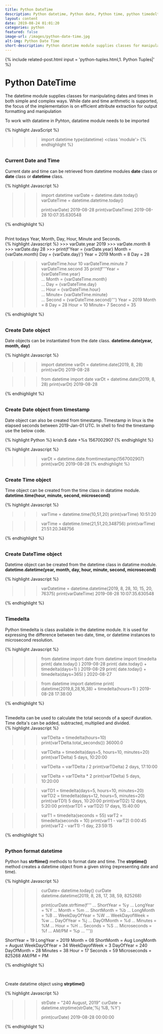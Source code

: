```yaml
---
title: Python DateTime
description: Python datetime, Python date, Python time, python timedelta, strptime, strftime, python date difference, python date add
layout: content
date: 2019-08-24 01:01:20
categories: python
featured: false
image-url: /images/python-date-time.jpg
alt-img: Python Date Time
short-description: Python datetime module supplies classes for manipulating dates and times in both simple and complex ways. While date and time arithmetic is supported, the focus of the implementation is on efficient attribute extraction for output formatting and manipulation
---
```


{%
include related-post.html
input = 'python-tuples.html,1. Python Tuples|'
%}

<h1 style="padding-top: 60px; margin-top: -40px;">Python DateTime</h1>

The datetime module supplies classes for manipulating dates and times in both simple and complex ways. While date and time arithmetic is supported, the focus of the implementation is on efficient attribute extraction for output formatting and manipulation

To work with datatime in Pyhton, datatime module needs to be imported

{% highlight JavaScript %}
>>> import datetime
>>> type(datetime)
<class 'module'>
{% endhighlight %}

<h3 style="padding-top: 60px; margin-top: -40px;"> Current Date and Time</h3>

Current date and time can be retrieved from datetime modules **date** class or **date** class or **datetime** class.

<div class="card">
<div class="card-body">
{% highlight Javascript %}

>>> import datetime
>>> varDate = datetime.date.today()
>>> varDateTime = datetime.datetime.today()
>>> 
>>> print(varDate)
2019-08-28
>>> print(varDateTime)
2019-08-28 10:07:35.630548

{% endhighlight %}
</div>
</div>
<br>
Print todays Year, Month, Day, Hour, Minute and Seconds.

<div class="card">
<div class="card-body">
{% highlight Javascript %}
>>> varDate.year
2019
>>> varDate.month
8
>>> varDate.day
28
>>> print(f'Year = {varDate.year} Month = {varDate.month} Day = {varDate.day}')
Year = 2019 Month = 8 Day = 28

>>> varDateTime.hour
10 
>>> varDateTime.minute
7
>>> varDateTime.second
35
>>> print(f'''Year = {varDateTime.year} \
... Month = {varDateTime.month} \
... Day = {varDateTime.day} \
... Hour = {varDateTime.hour} \
... Minute= {varDateTime.minute} \
... Second = {varDateTime.second}''')
Year = 2019 Month = 8 Day = 28 Hour = 10 Minute= 7 Second = 35

{% endhighlight %}
</div>
</div>

<h3 style="padding-top: 60px; margin-top: -40px;"> Create Date object </h3>

Date objects can be instantiated from the date class. **datetime.date(year, month, day)**

<div class="card">
<div class="card-body">
{% highlight Javascript %}

>>> import datetime
>>> varDt = datetime.date(2019, 8, 28)
>>> print(varDt)
2019-08-28

>>> from datetime import date
>>> varDt = datetime.date(2019, 8, 28)
>>> print(varDt)
2019-08-28

{% endhighlight %}
</div>
</div>

<h3 style="padding-top: 60px; margin-top: -40px;"> Create Date object from timestamp</h3>

Date object can also be created from timestamp. Timestamp in linux is the elapsed seconds between 2019-Jan-01 UTC. In shell to find the timestamp use the below code.

{% highlight Python %}
krish:$ date +%s
1567002907
{% endhighlight %}

<div class="card">
<div class="card-body">
{% highlight Javascript %}

>>> varDt = datetime.date.fromtimestamp(1567002907)
>>> print(varDt)
2019-08-28
{% endhighlight %}
</div>
</div>

<h3 style="padding-top: 60px; margin-top: -40px;"> Create Time object</h3>

Time object can be created from the time class in datatime module. **datetime.time(hour, minute, second, microsecond)**

<div class="card">
<div class="card-body">
{% highlight Javascript %}

>>> varTime = datetime.time(10,51,20)
>>> print(varTime)
10:51:20

>>> varTime = datetime.time(21,51,20,348756)
>>> print(varTime)
21:51:20.348756

{% endhighlight %}
</div>
</div>

<h3 style="padding-top: 60px; margin-top: -40px;"> Create DateTime object</h3>

Datetime object can be created from the datetime class in datatime module. **datetime.datetime(year, month, day, hour, minute, second, microsecond)**

<div class="card">
<div class="card-body">
{% highlight Javascript %}

>>> varDatetime = datetime.datetime(2019, 8, 28, 10, 15, 20, 76375)
>>> print(varDateTime)
2019-08-28 10:07:35.630548

{% endhighlight %}
</div>
</div>

<h3 style="padding-top: 60px; margin-top: -40px;"> Timedelta</h3>

Python timedelta is class available in the datetime module. It is used for expressing the difference between two date, time, or datetime instances to microsecond resolution.

<div class="card">
<div class="card-body">
{% highlight Javascript %}

>>> from datetime import date
>>> from datetime import timedelta
>>> print( date.today() )
2019-08-28
>>> print( date.today() + timedelta(days=1) )
2019-08-29
>>> print( date.today() + timedelta(days=365) )
2020-08-27

>>> from datetime import datetime
>>> print( datetime(2019,8,28,16,38) + timedelta(hours=1) )
2019-08-28 17:38:00

{% endhighlight %}
</div>
</div>
<br>
Timedelta can be used to calculate the total seconds of a specif duration. Time delta's can be added, subtracted, multiplied and divided.

<div class="card">
<div class="card-body">
{% highlight Javascript %}

>>> varTDelta = timedelta(hours=10)
>>> print(varTDelta.total_seconds())
36000.0

>>> varTDelta = timedelta(days=5, hours=10, minutes=20)
>>> print(varTDelta)
5 days, 10:20:00

>>> varTDelta = varTDelta / 2
>>> print(varTDelta)
2 days, 17:10:00

>>> varTDelta = varTDelta * 2
>>> print(varTDelta)
5 days, 10:20:00

>>> varTD1 = timedelta(days=5, hours=10, minutes=20)
>>> varTD2 = timedelta(days=12, hours=5, minutes=20)
>>> print(varTD1)
5 days, 10:20:00
>>> print(varTD2)
12 days, 5:20:00
>>> print(varTD1 + varTD2)
17 days, 15:40:00

>>> varT1 = timedelta(seconds = 55)
>>> varT2 = timedelta(seconds = 10)
>>> print(varT1 - varT2)
0:00:45
>>> print(varT2 - varT1)
-1 day, 23:59:15

{% endhighlight %}
</div>
</div>


<h3 style="padding-top: 60px; margin-top: -40px;"> Python format datetime </h3>

Python has **strftime()** methods to format date and time. The **strptime()** method creates a datetime object from a given string (representing date and time).

<div class="card">
<div class="card-body">
{% highlight Javascript %}

>>> curDate= datetime.today()
>>> curDate
datetime.datetime(2019, 8, 28, 17, 38, 59, 825268)
>>> 
>>> print(curDate.strftime(f'''
... ShortYear     = %y 
... LongYear      = %Y 
... Month         = %m
... ShortMonth    = %b
... LongMonth     = %B
... WeekDayOfYear = %W
... WeekDayofWeek = %w
... DayOfYear     = %j
... DayOfMonth    = %d
... Minutes       = %M
... Hour          = %H
... Seconds       = %S
... Microseconds  = %f
... AM/PM         = %p
... '''))

ShortYear     = 19 
LongYear      = 2019 
Month         = 08
ShortMonth    = Aug
LongMonth     = August
WeekDayOfYear = 34
WeekDayofWeek = 3
DayOfYear     = 240
DayOfMonth    = 28
Minutes       = 38
Hour          = 17
Seconds       = 59
Microseconds  = 825268
AM/PM         = PM

{% endhighlight %}
</div>
</div>
<br>

Create datatime object using **strptime()**


<div class="card">
<div class="card-body">
{% highlight Javascript %}

>>> strDate = "240 August, 2019"
>>> curDate = datetime.strptime(strDate,'%j %B, %Y')
>>> 
>>> print(curDate)
2019-08-28 00:00:00


{% endhighlight %}
</div>
</div>